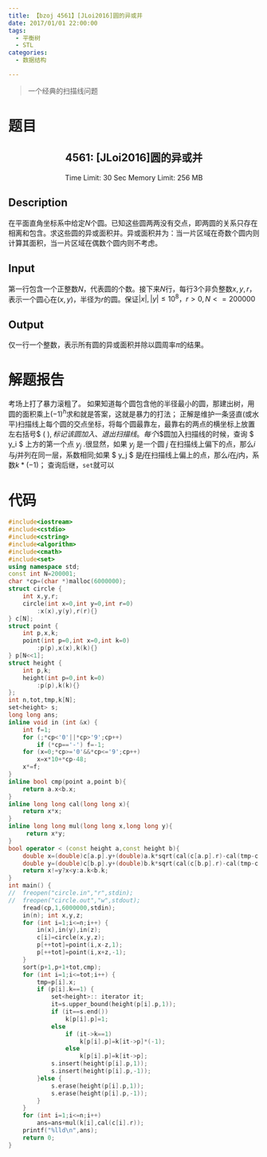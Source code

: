 ```yaml
---
title: 【bzoj 4561】[JLoi2016]圆的异或并
date: 2017/01/01 22:00:00
tags: 
  - 平衡树
  - STL
categories: 
  - 数据结构

---
```


> 一个经典的扫描线问题

<!--more-->


# 题目
<center><h2>4561: [JLoi2016]圆的异或并</h2>
Time Limit: 30 Sec  Memory Limit: 256 MB</center>

## Description
在平面直角坐标系中给定$N$个圆。已知这些圆两两没有交点，即两圆的关系只存在相离和包含。求这些圆的异或面积并。异或面积并为：当一片区域在奇数个圆内则计算其面积，当一片区域在偶数个圆内则不考虑。
## Input

 第一行包含一个正整数$N$，代表圆的个数。接下来$N$行，每行$3$个非负整数$x,y,r$，表示一个圆心在$(x,y)$，半径为$r$的圆。保证$|x|,|y|≤10^8，r>0,N<=200000$
 
## Output
 仅一行一个整数，表示所有圆的异或面积并除以圆周率$π$的结果。
# 解题报告
考场上打了暴力滚粗了。
如果知道每个圆包含他的半径最小的圆，那建出树，用圆的面积乘上$(-1)^h$求和就是答案，这就是<string>暴力</string>的打法；
正解是维护一条竖直(或水平)扫描线上每个圆的交点坐标，将每个圆最靠左，最靠右的两点的横坐标上放置左右括号$ ( )$,标记该圆加入、退出扫描线。每个$i$圆加入扫描线的时候，查询 $ y_i $ 上方的第一个点 $y_j$ .很显然，如果 $y_j$ 是一个圆 $j$ 在扫描线上偏下的点，那么$i$与$j$并列在同一层，系数相同;如果 $ y_j $ 是$j$在扫描线上偏上的点，那么$i$在$j$内，系数$k*(-1)$；
查询后继，`set`就可以

# 代码
```c++
#include<iostream>
#include<cstdio>
#include<cstring>
#include<algorithm>
#include<cmath>
#include<set>
using namespace std;
const int N=200001;
char *cp=(char *)malloc(6000000);
struct circle {
	int x,y,r; 
	circle(int x=0,int y=0,int r=0)
		:x(x),y(y),r(r){}
} c[N];
struct point {
	int p,x,k;
	point(int p=0,int x=0,int k=0)
		:p(p),x(x),k(k){}
} p[N<<1];
struct height {
	int p,k;
	height(int p=0,int k=0)
		:p(p),k(k){}
};
int n,tot,tmp,k[N];
set<height> s;
long long ans;
inline void in (int &x) {
	int f=1; 
	for (;*cp<'0'||*cp>'9';cp++)
		if (*cp=='-') f=-1;
	for (x=0;*cp>='0'&&*cp<='9';cp++)
		x=x*10+*cp-48; 
	x*=f;
}
inline bool cmp(point a,point b){
	return a.x<b.x;
}
inline long long cal(long long x){
	return x*x;
}
inline long long mul(long long x,long long y){
	 return x*y;
}
bool operator < (const height a,const height b){
	double x=(double)c[a.p].y+(double)a.k*sqrt(cal(c[a.p].r)-cal(tmp-c[a.p].x));
	double y=(double)c[b.p].y+(double)b.k*sqrt(cal(c[b.p].r)-cal(tmp-c[b.p].x));
	return x!=y?x<y:a.k<b.k;
}
int main() {
//	freopen("circle.in","r",stdin); 
//	freopen("circle.out","w",stdout);
	fread(cp,1,6000000,stdin);
	in(n); int x,y,z; 
	for (int i=1;i<=n;i++) {
		in(x),in(y),in(z); 
		c[i]=circle(x,y,z); 
		p[++tot]=point(i,x-z,1); 
		p[++tot]=point(i,x+z,-1); 
	}
	sort(p+1,p+1+tot,cmp);
	for (int i=1;i<=tot;i++) {
		tmp=p[i].x;
		if (p[i].k==1) {
			set<height>:: iterator it;
			it=s.upper_bound(height(p[i].p,1));
			if (it==s.end())
				k[p[i].p]=1;
			else 
				if (it->k==1)
					k[p[i].p]=k[it->p]*(-1);
				else
					k[p[i].p]=k[it->p];
			s.insert(height(p[i].p,1)); 
			s.insert(height(p[i].p,-1)); 
		}else {
			s.erase(height(p[i].p,1)); 
			s.erase(height(p[i].p,-1)); 
		}
	}
	for (int i=1;i<=n;i++)	
		ans=ans+mul(k[i],cal(c[i].r)); 
	printf("%lld\n",ans);
	return 0; 
}
```
